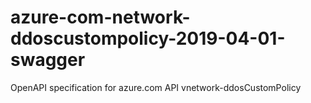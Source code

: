 # azure-com-network-ddoscustompolicy-2019-04-01-swagger
OpenAPI specification for azure.com API vnetwork-ddosCustomPolicy
